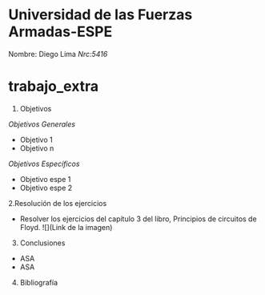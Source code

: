 # Universidad de las Fuerzas Armadas-ESPE
Nombre: Diego Lima
_Nrc:5416_
# trabajo_extra

1. Objetivos

 _Objetivos Generales_

* Objetivo 1
* Objetivo n

_Objetivos Específicos_

* Objetivo espe 1
* Objetivo espe 2


2.Resolución de los ejercicios
* Resolver los ejercicios del capítulo 3 del libro, Principios de circuitos de Floyd.
![](Link de la imagen)
3. Conclusiones

* ASA
* ASA

4. Bibliografía
